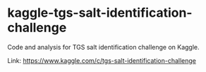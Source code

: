 # kaggle-tgs-salt-identification-challenge
Code and analysis for TGS salt identification challenge on Kaggle.

Link: https://www.kaggle.com/c/tgs-salt-identification-challenge
